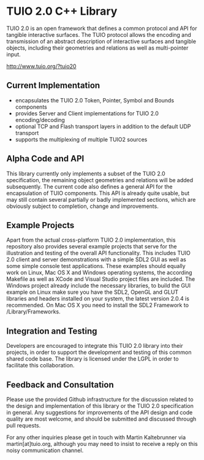 TUIO 2.0 C++ Library
====================

TUIO 2.0 is an open framework that defines a common protocol and API for tangible interactive 
surfaces. The TUIO protocol allows the encoding and transmission of an abstract description of 
interactive surfaces and tangible objects, including their geometries and relations as well as 
multi-pointer input.

http://www.tuio.org/?tuio20


Current Implementation
----------------------

- encapsulates the TUIO 2.0 Token, Pointer, Symbol and Bounds components 
- provides Server and Client implementations for TUIO 2.0 encoding/decoding
- optional TCP and Flash  transport layers in addition to the default UDP transport
- supports the multiplexing of multiple TUIO2 sources

Alpha Code and API
------------------

This library currently only implements a subset of the TUIO 2.0 specification, 
the remaining object geometries and relations will be added subsequently.
The current code also defines a general API for the encapsulation of TUIO components.
This API is already quite usable, but may still contain several partially or badly implemented sections,
which are obviously subject to completion, change and improvements.

Example Projects
----------------

Apart from the actual cross-platform TUIO 2.0 implementation, this repository also provides several example
projects that serve for the illustration and testing of the overall API functionality. This includes TUIO 2.0
client and server demonstrations with a simple SDL2 GUI as well as some simple console test applications.
These examples should equally work on Linux, Mac OS X and Windows operating systems, the according Makefile 
as well as XCode and Visual Studio project files are included. The Windows project already include the 
necessary libraries, to build the GUI example on Linux make sure you have the SDL2, OpenGL and GLUT 
libraries and headers installed on your system, the latest version 2.0.4 is recommended. On Mac OS X you 
need to install the SDL2 Framework to /Library/Frameworks.

Integration and Testing
----------------------

Developers are encouraged to integrate this TUIO 2.0 library into their projects,
in order to support the development and testing of this common shared code base.
The library is licensed under the LGPL in order to facilitate this collaboration.


Feedback and Consultation
--------------------------
Please use the provided Github infrastructure for the discussion related to the design 
and implementation of this library or the TUIO 2.0 specification in general. 
Any suggestions for improvements of the API design and code quality are most welcome, 
and should be submitted and discussed through pull requests. 

For any other inquiries please get in touch with Martin Kaltebrunner via martin[at]tuio.org,
although you may need to insist to receive a reply on this noisy communication channel.


